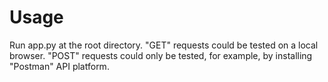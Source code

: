 # Usage
Run app.py at the root directory.
"GET" requests could be tested on a local browser.
"POST" requests could only be tested, for example, by installing "Postman" API platform.